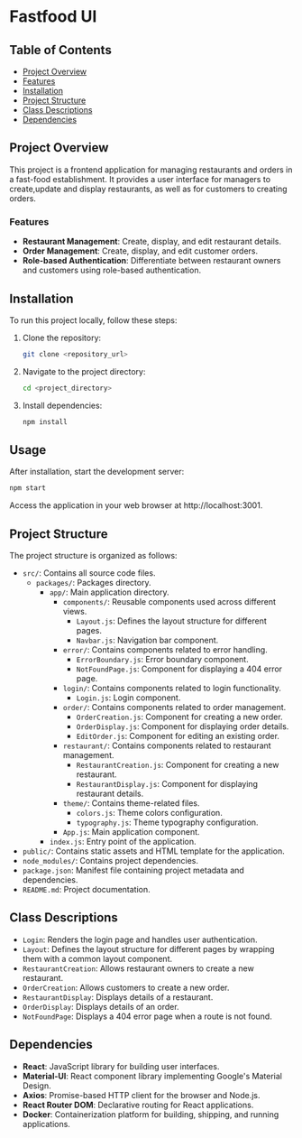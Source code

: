 # Fastfood UI

## Table of Contents

- [Project Overview](#project-overview)
- [Features](#features)
- [Installation](#installation)
- [Project Structure](#project-structure)
- [Class Descriptions](#class-descriptions)
- [Dependencies](#dependencies)

## Project Overview

This project is a frontend application for managing restaurants and orders in a fast-food establishment. It provides a user interface for managers to create,update and display restaurants, as well as for customers to creating orders.

### Features

- **Restaurant Management**: Create, display, and edit restaurant details.
- **Order Management**: Create, display, and edit customer orders.
- **Role-based Authentication**: Differentiate between restaurant owners and customers using role-based authentication.

## Installation

To run this project locally, follow these steps:

1. Clone the repository:

   ```sh
   git clone <repository_url>
   ```

2. Navigate to the project directory:

   ```sh
   cd <project_directory>
   ```

3. Install dependencies:

   ```sh
   npm install
   ```

## Usage

After installation, start the development server:

```sh
npm start
```

Access the application in your web browser at http://localhost:3001.

## Project Structure

The project structure is organized as follows:

- `src/`: Contains all source code files.
  - `packages/`: Packages directory.
    - `app/`: Main application directory.
      - `components/`: Reusable components used across different views.
        - `Layout.js`: Defines the layout structure for different pages.
        - `Navbar.js`: Navigation bar component.
      - `error/`: Contains components related to error handling.
        - `ErrorBoundary.js`: Error boundary component.
        - `NotFoundPage.js`: Component for displaying a 404 error page.
      - `login/`: Contains components related to login functionality.
        - `Login.js`: Login component.
      - `order/`: Contains components related to order management.
        - `OrderCreation.js`: Component for creating a new order.
        - `OrderDisplay.js`: Component for displaying order details.
        - `EditOrder.js`: Component for editing an existing order.
      - `restaurant/`: Contains components related to restaurant management.
        - `RestaurantCreation.js`: Component for creating a new restaurant.
        - `RestaurantDisplay.js`: Component for displaying restaurant details.
      - `theme/`: Contains theme-related files.
        - `colors.js`: Theme colors configuration.
        - `typography.js`: Theme typography configuration.
      - `App.js`: Main application component.
    - `index.js`: Entry point of the application.
- `public/`: Contains static assets and HTML template for the application.
- `node_modules/`: Contains project dependencies.
- `package.json`: Manifest file containing project metadata and dependencies.
- `README.md`: Project documentation.

## Class Descriptions

- `Login`: Renders the login page and handles user authentication.
- `Layout`: Defines the layout structure for different pages by wrapping them with a common layout component.
- `RestaurantCreation`: Allows restaurant owners to create a new restaurant.
- `OrderCreation`: Allows customers to create a new order.
- `RestaurantDisplay`: Displays details of a restaurant.
- `OrderDisplay`: Displays details of an order.
- `NotFoundPage`: Displays a 404 error page when a route is not found.

## Dependencies

- **React**: JavaScript library for building user interfaces.
- **Material-UI**: React component library implementing Google's Material Design.
- **Axios**: Promise-based HTTP client for the browser and Node.js.
- **React Router DOM**: Declarative routing for React applications.
- **Docker**: Containerization platform for building, shipping, and running applications.
